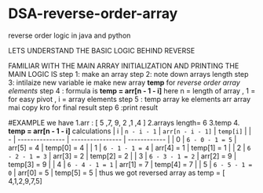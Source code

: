 # DSA-reverse-order-array
reverse order logic in java and python

LETS UNDERSTAND THE BASIC LOGIC BEHIND REVERSE 

FAMILIAR WITH THE MAIN ARRAY INITIALIZATION AND PRINTING THE MAIN LOGIC IS 
step 1: make an array 
step 2: note down arrays length
step 3: intilaize new variable ie make new array **temp** for *reverse order array elements*
step 4 : formula is 
      **temp = arr[n - 1 - i]**
      here n = length of array , 1 = for easy pivot , i = array elements
step 5 : temp array ke elements arr array mai copy kro for final result
step 6 :print result

#EXAMPLE 
we  have
1.arr : [ 5 ,7, 9, 2 ,1 ,4 ]
2.arrays length= 6
3.temp 
4. **temp = arr[n - 1 - i]**
calculations 
| i | `n - i - 1`     | `arr[n - i - 1]` | `temp[i]`    |
| - | --------------- | ---------------- | ------------ |
| 0 | `6 - 0 - 1 = 5` | arr[5] = 4      | temp[0] = 4 |
| 1 | `6 - 1 - 1 = 4` | arr[4] = 1      | temp[1] = 1 |
| 2 | `6 - 2 - 1 = 3` | arr[3] = 2      | temp[2] = 2 |
| 3 | `6 - 3 - 1 = 2` | arr[2] = 9      | temp[3] = 9 |
| 4 | `6 - 4 - 1 = 1` | arr[1] = 7      | temp[4] = 7 |
| 5 | `6 - 5 - 1 = 0` | arr[0] = 5      | temp[5] = 5 |
thus we got reversed array as temp = [ 4,1,2,9,7,5]

